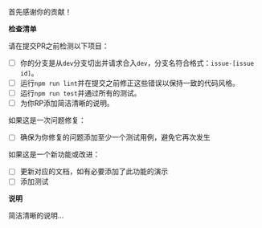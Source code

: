 首先感谢你的贡献！

__检查清单__

请在提交PR之前检测以下项目：

- [ ] 你的分支是从`dev`分支切出并请求合入`dev`，分支名符合格式：`issue-[issue id]`。
- [ ] 运行`npm run lint`并在提交之前修正这些错误以保持一致的代码风格。
- [ ] 运行`npm run test`并通过所有的测试。
- [ ] 为你RP添加简洁清晰的说明。

如果这是一次问题修复：

- [ ] 确保为你修复的问题添加至少一个测试用例，避免它再次发生

如果这是一个新功能或改进：

- [ ] 更新对应的文档，如有必要添加了此功能的演示
- [ ] 添加测试

__说明__

简洁清晰的说明...